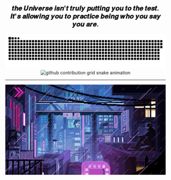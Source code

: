<div align="center" >
<h2>𝒕𝒉𝒆 𝑼𝒏𝒊𝒗𝒆𝒓𝒔𝒆 𝒊𝒔𝒏'𝒕 𝒕𝒓𝒖𝒍𝒚 𝒑𝒖𝒕𝒕𝒊𝒏𝒈 𝒚𝒐𝒖 𝒕𝒐 𝒕𝒉𝒆 𝒕𝒆𝒔𝒕.<br/>
𝑰𝒕'𝒔 𝒂𝒍𝒍𝒐𝒘𝒊𝒏𝒈 𝒚𝒐𝒖 𝒕𝒐 𝒑𝒓𝒂𝒄𝒕𝒊𝒄𝒆 𝒃𝒆𝒊𝒏𝒈 𝒘𝒉𝒐 𝒚𝒐𝒖 𝒔𝒂𝒚 𝒚𝒐𝒖 𝒂𝒓𝒆.</h2>

![github contribution grid snake animation](https://github.com/almutenmars/almutenmars/blob/output/github-contribution-grid-snake.svg#gh-light-mode-only)
![github contribution grid snake animation](https://github.com/almutenmars/almutenmars/blob/output/github-contribution-grid-snake-dark.svgg#gh-dark-mode-only)

<hr/>

![cyberpunk](https://github.com/almutenmars/almutenmars/blob/main/2825787.gif)

</div>
